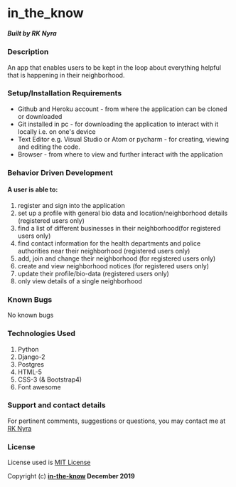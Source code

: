 # in_the_know

##### Built by **RK Nyra**

### Description
An app that enables users to be kept in the loop about everything helpful that is happening in their neighborhood.

### Setup/Installation Requirements
* Github and Heroku account - from where the application can be cloned or downloaded
* Git installed in pc - for downloading the application to interact with it locally i.e. on one's device
* Text Editor e.g. Visual Studio or Atom or pycharm - for creating, viewing and editing the code.
* Browser - from where to view and further interact with the application

### Behavior Driven Development
#### A user is able to:
1. register and sign into the application
2. set up a profile with general bio data and location/neighborhood details (registered users only)
3. find a list of different businesses in their neighborhood(for registered users only)
4. find contact information for the health departments and police authorities near their neighborhood (registered users only)
5. add, join and change their neighborhood (for registered users only)
6. create and view neighborhood notices (for registered users only)
7. update their profile/bio-data (registered users only)
8. only view details of a single neighborhood


### Known Bugs
No known bugs

### Technologies Used
1. Python 
2. Django-2
3. Postgres
4. HTML-5
5. CSS-3 (& Bootstrap4)
6. Font awesome


### Support and contact details
For pertinent comments, suggestions or questions, you may contact me at [RK Nyra](https://www.gmail.com/)

### License
License used is <a href="https://choosealicense.com/licenses/mit/">MIT License</a> <br>

Copyright (c) **[in-the-know](https://rk-in-the-know.herokuapp.com/) December 2019**